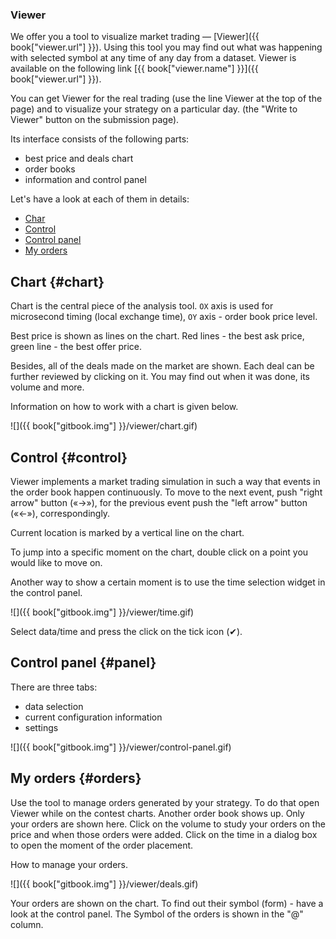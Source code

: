 ### Viewer

We offer you a tool to visualize market trading — [Viewer]({{ book["viewer.url"] }}).
Using this tool you may find out what was happening with selected symbol at any time of any day from a dataset.
Viewer is available on the following link [{{ book["viewer.name"] }}]({{ book["viewer.url"] }}).

You can get Viewer for the real trading (use the line Viewer at the top of the page) and to visualize your strategy on a particular day. (the "Write to Viewer" button on the submission page).

Its interface consists of the following parts:

- best price and deals chart
- order books
- information and control panel

Let's have a look at each of them in details:

- [Char](#chart)
- [Control](#control)
- [Control panel](#panel)
- [My orders](#orders)

## Chart {#chart}

Chart is the central piece of the analysis tool.
`OX` axis is used for microsecond timing (local exchange time), `OY` axis - order book price level.

Best price is shown as lines on the chart.
Red lines - the best ask price, green line - the best offer price.

Besides, all of the deals made on the market are shown.
Each deal can be further reviewed by clicking on it. You may find out when it was done, its volume and more.

Information on how to work with a chart is given below.

![]({{ book["gitbook.img"] }}/viewer/chart.gif)

## Control {#control}

Viewer implements a market trading simulation in such a way that events in the order book happen continuously.
To move to the next event, push "right arrow" button («→»), for the previous event push the "left arrow" button  («←»), correspondingly.

Current location is marked by a vertical line on the chart.

To jump into a specific moment on the chart, double click on a point you would like to move on.

Another way to show a certain moment is to use the time selection widget in the control panel.

![]({{ book["gitbook.img"] }}/viewer/time.gif)

<!-- TODO(asalikhov): there is a task to simplify date/time panel -->
Select data/time and press the click on the tick icon (✔).

## Control panel {#panel}

There are three tabs:

- data selection
- current configuration information
- settings

![]({{ book["gitbook.img"] }}/viewer/control-panel.gif)

## My orders {#orders}

Use the tool to manage orders generated by your strategy.
To do that open Viewer while on the contest charts.
Another order book shows up. Only your orders are shown here.
Click on the volume to study your orders on the price and when those orders were added.
Click on the time in a dialog box to open the moment of the order placement.

How to manage your orders.

![]({{ book["gitbook.img"] }}/viewer/deals.gif)

Your orders are shown on the chart.
To find out their symbol (form) - have a look at the control panel.
The Symbol of the orders is shown in the "@" column.
